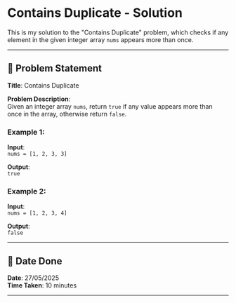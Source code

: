# Contains Duplicate - Solution

This is my solution to the "Contains Duplicate" problem, which checks if any element in the given integer array `nums` appears more than once.

---

## 📌 Problem Statement

**Title**: Contains Duplicate

**Problem Description**:  
Given an integer array `nums`, return `true` if any value appears more than once in the array, otherwise return `false`.

### Example 1:
**Input**:  
`nums = [1, 2, 3, 3]`

**Output**:  
`true`

### Example 2:
**Input**:  
`nums = [1, 2, 3, 4]`

**Output**:  
`false`

---

## 📅 Date Done

**Date**: 27/05/2025  
**Time Taken**: 10 minutes

---